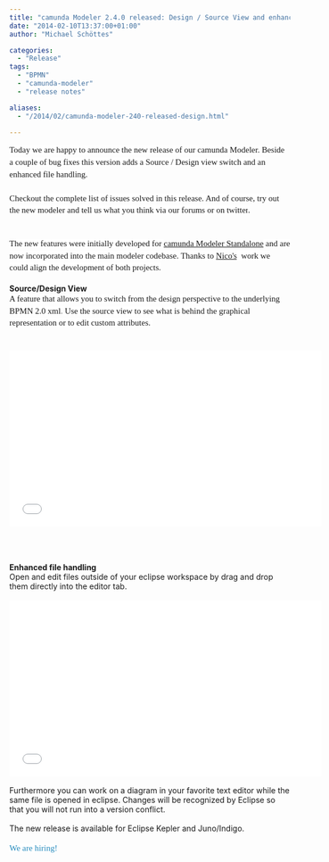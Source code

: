 ```yaml
---
title: "camunda Modeler 2.4.0 released: Design / Source View and enhanced file handling"
date: "2014-02-10T13:37:00+01:00"
author: "Michael Schöttes"

categories:
  - "Release"
tags: 
  - "BPMN"
  - "camunda-modeler"
  - "release notes"

aliases:
  - "/2014/02/camunda-modeler-240-released-design.html"

---
```


<div dir="ltr" style="text-align: left;" trbidi="on">
<span style="background-color: white; font-family: 'Times New Roman', Times, FreeSerif, serif; font-size: 15px; line-height: 21.559999465942383px;">Today we are happy to announce the new release of our camunda Modeler. Beside a couple of bug fixes this version adds a Source / Design view switch and an enhanced file handling.</span><br />
<span style="background-color: white; font-family: 'Times New Roman', Times, FreeSerif, serif; font-size: 15px; line-height: 21.559999465942383px;"><br /></span>
<span style="background-color: white; font-family: 'Times New Roman', Times, FreeSerif, serif; font-size: 15px; line-height: 21.559999465942383px;">Checkout the complete list of issues&nbsp;</span><a href="https://app.camunda.com/jira/secure/ReleaseNote.jspa?projectId=10230&amp;version=13004" style="background-color: white; font-family: 'Times New Roman', Times, FreeSerif, serif; font-size: 15px; line-height: 21.559999465942383px; text-decoration: none;">solved in this release</a><span style="background-color: white; font-family: 'Times New Roman', Times, FreeSerif, serif; font-size: 15px; line-height: 21.559999465942383px;">. And of course,&nbsp;</span><a href="http://camunda.org/download/modeler/" style="background-color: white; font-family: 'Times New Roman', Times, FreeSerif, serif; font-size: 15px; line-height: 21.559999465942383px; text-decoration: none;">try out the new modeler</a><span style="background-color: white; font-family: 'Times New Roman', Times, FreeSerif, serif; font-size: 15px; line-height: 21.559999465942383px;">&nbsp;and tell us what you think via&nbsp;</span><a href="https://groups.google.com/forum/?fromgroups#!forum/camunda-bpm-users" style="background-color: white; font-family: 'Times New Roman', Times, FreeSerif, serif; font-size: 15px; line-height: 21.559999465942383px; text-decoration: none;">our forums</a><span style="background-color: white; font-family: 'Times New Roman', Times, FreeSerif, serif; font-size: 15px; line-height: 21.559999465942383px;">&nbsp;or&nbsp;on&nbsp;</span><a href="https://twitter.com/camundaBPM" style="background-color: white; font-family: 'Times New Roman', Times, FreeSerif, serif; font-size: 15px; line-height: 21.559999465942383px; text-decoration: none;">twitter</a><span style="background-color: white; font-family: 'Times New Roman', Times, FreeSerif, serif; font-size: 15px; line-height: 21.559999465942383px;">.</span><br />
<span style="background-color: white; font-family: 'Times New Roman', Times, FreeSerif, serif; font-size: 15px; line-height: 21.559999465942383px;"><br /></span>
<span style="background-color: white; font-family: 'Times New Roman', Times, FreeSerif, serif; font-size: 15px; line-height: 21.559999465942383px;"></span><br />
<a name='more'></a><span style="font-family: Times New Roman, Times, FreeSerif, serif;"><span style="background-color: white; font-size: 15px; line-height: 21.559999465942383px;">The new features were initially developed for&nbsp;</span></span><a href="http://camunda.org/bpmn/tool/" style="font-family: 'Times New Roman', Times, FreeSerif, serif; font-size: 15px; line-height: 21.559999465942383px;">camunda Modeler Standalone</a><span style="font-family: Times New Roman, Times, FreeSerif, serif;"><span style="background-color: white; font-size: 15px; line-height: 21.559999465942383px;">&nbsp;and are now incorporated into the main modeler codebase.&nbsp;</span></span><span style="background-color: white; font-family: 'Times New Roman', Times, FreeSerif, serif; font-size: 15px; line-height: 21.559999465942383px;">Thanks to </span><a href="https://github.com/Nikku" style="font-family: 'Times New Roman', Times, FreeSerif, serif; font-size: 15px; line-height: 21.559999465942383px;">Nico's</a><span style="background-color: white;"><span style="font-family: Times New Roman, Times, FreeSerif, serif;"><span style="font-size: 15px; line-height: 21.559999465942383px;">&nbsp; work we could align the development of both projects.</span></span></span><br />
<br />
<b>Source/Design View</b><br />
<span style="background-color: white; font-family: 'Times New Roman', Times, FreeSerif, serif; font-size: 15px; line-height: 21.559999465942383px;">A feature that allows you to switch from the design perspective to the underlying BPMN 2.0 xml</span><span style="background-color: white; color: #666666; font-family: 'Times New Roman', Times, FreeSerif, serif; font-size: 15px; line-height: 21.559999465942383px;">. </span><span style="background-color: white; font-family: 'Times New Roman', Times, FreeSerif, serif; font-size: 15px; line-height: 21.559999465942383px;">Use the source view to see what is behind the graphical representation or to edit custom attributes.</span><span style="background-color: white; color: #666666; font-family: 'Times New Roman', Times, FreeSerif, serif; font-size: 15px; line-height: 21.559999465942383px;">&nbsp;</span><br />
<span style="background-color: white; color: #666666; font-family: 'Times New Roman', Times, FreeSerif, serif; font-size: 15px; line-height: 21.559999465942383px;"><br /></span>
<br />
<div class="separator" style="clear: both; text-align: center;">
<iframe allowfullscreen="" frameborder="0" height="315" src="//www.youtube.com/embed/UdFB9DJango" width="560"></iframe>
</div>
<span style="background-color: white; color: #666666; font-family: 'Times New Roman', Times, FreeSerif, serif; font-size: 15px; line-height: 21.559999465942383px;"><br /></span><span style="background-color: white; color: #666666; font-family: 'Times New Roman', Times, FreeSerif, serif; font-size: 15px; line-height: 21.559999465942383px;"><br /></span>
<span style="background-color: white; color: #666666; font-family: 'Times New Roman', Times, FreeSerif, serif; font-size: 15px; line-height: 21.559999465942383px;"><br /></span>
<b>Enhanced file handling</b><br />
Open and edit files outside of your eclipse workspace by drag and drop them directly into the editor tab.<br />
<br />
<div class="separator" style="clear: both; text-align: center;">
<iframe allowfullscreen="" frameborder="0" height="315" src="//www.youtube.com/embed/iW83ADadQO8" width="560"></iframe>
</div>
<br />
Furthermore you can work on a diagram in your favorite text editor while the same file is opened in eclipse. Changes will be recognized by Eclipse so that you will not run into a version conflict.<br />
<br />
The new release is available for Eclipse Kepler and Juno/Indigo.<br />
<br />
<a href="http://camunda.com/about/jobs/" style="background-color: white; color: #2288bb; font-family: 'Times New Roman', Times, FreeSerif, serif; font-size: 15px; line-height: 21.559999465942383px; text-decoration: none;">We are hiring!</a></div>